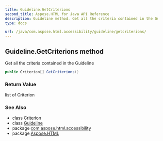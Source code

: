 ```yaml
---
title: Guideline.GetCriterions
second_title: Aspose.HTML for Java API Reference
description: Guideline method. Get all the criteria contained in the Guideline
type: docs

url: /java/com.aspose.html.accessibility/guideline/getcriterions/
---
```

## Guideline.GetCriterions method

Get all the criteria contained in the Guideline

```java
public Criterion[] GetCriterions()
```

### Return Value

list of Criterion

### See Also

* class [Criterion](../../criterion/)
* class [Guideline](../)
* package [com.aspose.html.accessibility](../../../com.aspose.html.accessibility/)
* package [Aspose.HTML](../../../)
